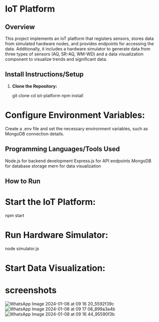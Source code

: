 
# IoT Platform

## Overview

This project implements an IoT platform that registers sensors, stores data from simulated hardware nodes, and provides endpoints for accessing the data. Additionally, it includes a hardware simulator to generate data from three types of sensors (AQ, SR-AQ, WM-WD) and a data visualization component to visualize trends and significant data.

## Install Instructions/Setup

1. **Clone the Repository:**

   git clone <repository-url>
   cd iot-platform
npm install
# Configure Environment Variables:
Create a .env file and set the necessary environment variables, such as MongoDB connection details.
## Programming Languages/Tools Used
Node.js for backend development
Express.js for API endpoints
MongoDB for database storage
mern for data visualization
## How to Run
# Start the IoT Platform:
npm start
# Run Hardware Simulator:

node simulator.js
 # Start Data Visualization:
 # screenshots
![WhatsApp Image 2024-01-08 at 09 16 20_5592f39c](https://github.com/Praveenkumarkanakala/INTENSHIP_TASK/assets/114328662/42f2f8ae-1e08-43bb-a53a-de42b730ebfe)
![WhatsApp Image 2024-01-08 at 09 17 08_899a3a4b](https://github.com/Praveenkumarkanakala/INTENSHIP_TASK/assets/114328662/e69c32e9-d1f7-48e7-960b-cbab174bc20d)
![WhatsApp Image 2024-01-08 at 09 16 44_95590f3b](https://github.com/Praveenkumarkanakala/INTENSHIP_TASK/assets/114328662/7174e93d-d7a0-4102-9ba2-d22e5d3b71f8)




